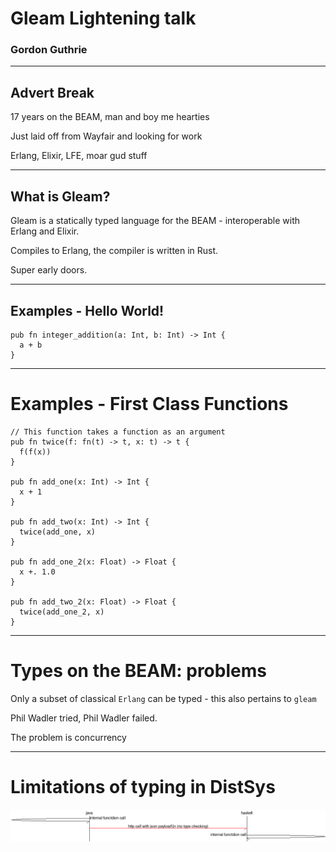 # Gleam Lightening talk

### Gordon Guthrie

---

## Advert Break

17 years on the BEAM, man and boy me hearties

Just laid off from Wayfair and looking for work

Erlang, Elixir, LFE, moar gud stuff


---

## What is Gleam?

Gleam is a statically typed language for the BEAM - interoperable with Erlang and Elixir.

Compiles to Erlang, the compiler is written in Rust.

Super early doors.

---

## Examples - Hello World!

```
pub fn integer_addition(a: Int, b: Int) -> Int {
  a + b
}
```

---

# Examples - First Class Functions

```
// This function takes a function as an argument
pub fn twice(f: fn(t) -> t, x: t) -> t {
  f(f(x))
}

pub fn add_one(x: Int) -> Int {
  x + 1
}

pub fn add_two(x: Int) -> Int {
  twice(add_one, x)
}

pub fn add_one_2(x: Float) -> Float {
  x +. 1.0
}

pub fn add_two_2(x: Float) -> Float {
  twice(add_one_2, x)
}
```

---

# Types on the BEAM: problems

Only a subset of classical `Erlang` can be typed - this also pertains to `gleam`

Phil Wadler tried, Phil Wadler failed.

The problem is concurrency

---

# Limitations of typing in DistSys

![distributed typing](./images/distributed_type_checking.png)
